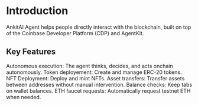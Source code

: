 # Introduction

AnkitAI Agent helps people directly interact with the blockchain, built on top of the Coinbase Developer Platform (CDP) and AgentKit.

## Key Features

Autonomous execution: The agent thinks, decides, and acts onchain autonomously.
Token deployement: Create and manage ERC-20 tokens.
NFT Deployment: Deploy and mint NFTs.
Asset transfers: Transfer assets between addresses without manual intervention.
Balance checks: Keep tabs on wallet balances.
ETH faucet requests: Automatically request testnet ETH when needed.
